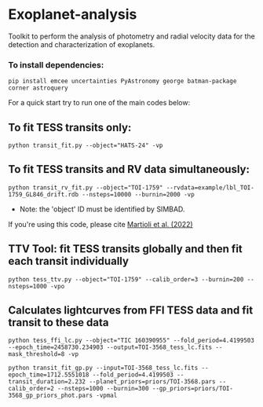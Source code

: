 # Exoplanet-analysis
Toolkit to perform the analysis of photometry and radial velocity data for the detection and characterization of exoplanets.

### To install dependencies:
```
pip install emcee uncertainties PyAstronomy george batman-package corner astroquery
```

For a quick start try to run one of the main codes below:

## To fit TESS transits only:

```
python transit_fit.py --object="HATS-24" -vp
```

## To fit TESS transits and RV data simultaneously:

```
python transit_rv_fit.py --object="TOI-1759" --rvdata=example/lbl_TOI-1759_GL846_drift.rdb --nsteps=10000 --burnin=2000 -vp
```

* Note: the 'object' ID must be identified by SIMBAD.

If you're using this code, please cite [Martioli et al. (2022)](https://ui.adsabs.harvard.edu/abs/2022arXiv220201259M/abstract)


## TTV Tool: fit TESS transits globally and then fit each transit individually

```
python tess_ttv.py --object="TOI-1759" --calib_order=3 --burnin=200 --nsteps=1000 -vpo
```

## Calculates lightcurves from FFI TESS data and fit transit to these data

```
python tess_ffi_lc.py --object="TIC 160390955" --fold_period=4.4199503 --epoch_time=2458730.234903 --output=TOI-3568_tess_lc.fits --mask_threshold=8 -vp

python transit_fit_gp.py --input=TOI-3568_tess_lc.fits --epoch_time=1712.5551018 --fold_period=4.4199503 --transit_duration=2.232 --planet_priors=priors/TOI-3568.pars --calib_order=2 --nsteps=1000 --burnin=300 --gp_priors=priors/TOI-3568_gp_priors_phot.pars -vpmal
```

